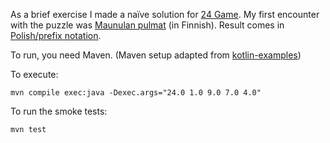 As a brief exercise I made a naïve solution for [24 Game](https://en.wikipedia.org/wiki/24_Game). My first encounter with the puzzle was [Maunulan pulmat](https://www.youtube.com/watch?v=Vf21lu10UHo) (in Finnish). Result comes in [Polish/prefix notation](https://en.wikipedia.org/wiki/Polish_notation).

To run, you need Maven. (Maven setup adapted from [kotlin-examples](https://github.com/Kotlin/kotlin-examples/tree/master/maven/hello-world))

To execute:

    mvn compile exec:java -Dexec.args="24.0 1.0 9.0 7.0 4.0"

To run the smoke tests:

    mvn test

